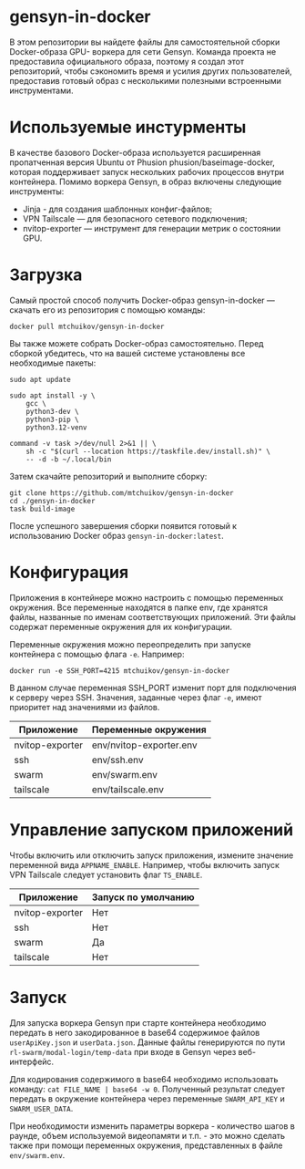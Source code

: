 # gensyn-in-docker

В этом репозитории вы найдете файлы для самостоятельной сборки Docker-образа GPU-
воркера для сети Gensyn. Команда проекта не предоставила официального образа, 
поэтому я создал этот репозиторий, чтобы сэкономить время и усилия других 
пользователей, предоставив готовый образ с несколькими полезными встроенными 
инструментами.


# Используемые инстурменты

В качестве базового Docker-образа используется расширенная пропатченная версия 
Ubuntu от Phusion phusion/baseimage-docker, которая поддерживает запуск нескольких 
рабочих процессов внутри контейнера. Помимо воркера Gensyn, в образ включены 
следующие инструменты:

* Jinja - для создания шаблонных конфиг-файлов;
* VPN Tailscale — для безопасного сетевого подключения;
* nvitop-exporter — инструмент для генерации метрик о состоянии GPU.

# Загрузка

Самый простой способ получить Docker-образ gensyn-in-docker — скачать его из 
репозитория с помощью команды:

```
docker pull mtchuikov/gensyn-in-docker
```


Вы также можете собрать Docker-образ самостоятельно. Перед сборкой убедитесь,
что на вашей системе установлены все необходимые пакеты:

```
sudo apt update

sudo apt install -y \
    gcc \
    python3-dev \
    python3-pip \
    python3.12-venv

command -v task >/dev/null 2>&1 || \
    sh -c "$(curl --location https://taskfile.dev/install.sh)" \
    -- -d -b ~/.local/bin
```

Затем скачайте репозиторий и выполните сборку:


```
git clone https://github.com/mtchuikov/gensyn-in-docker
cd ./gensyn-in-docker
task build-image
```

После успешного завершения сборки появится готовый к использованию Docker образ 
`gensyn-in-docker:latest`.

# Конфигурация

Приложения в контейнере можно настроить с помощью переменных окружения. Все 
переменные находятся в папке env, где хранятся файлы, названные по именам 
соответствующих приложений. Эти файлы содержат переменные окружения для их 
конфигурации.

Переменные окружения можно переопределить при запуске контейнера с помощью флага 
`-e`. Например:

```
docker run -e SSH_PORT=4215 mtchuikov/gensyn-in-docker
```

В данном случае переменная SSH_PORT изменит порт для подключения к серверу через 
SSH. Значения, заданные через флаг `-e`, имеют приоритет над значениями из 
файлов.

| Приложение | Переменные окружения |
| --- | --- |
nvitop-exporter | env/nvitop-exporter.env
ssh | env/ssh.env
swarm | env/swarm.env
tailscale | env/tailscale.env

# Управление запуском приложений

Чтобы включить или отключить запуск приложения, измените значение переменной 
вида `APPNAME_ENABLE`. Например, чтобы включить запуск VPN Tailscale следует 
установить флаг `TS_ENABLE`.

| Приложение | Запуск по умолчанию |
| --- | --- |
nvitop-exporter | Нет
ssh | Нет
swarm | Да
tailscale | Нет

# Запуск

Для запуска воркера Gensyn при старте контейнера необходимо передать в него
закодированное в base64 содержимое файлов `userApiKey.json` и `userData.json`.
Данные файлы генерируются по пути `rl-swarm/modal-login/temp-data` при входе в
Gensyn через веб-интерфейс. 

Для кодирования содержимого в base64 необходимо использовать команду: 
`cat FILE_NAME | base64 -w 0`. Полученный результат следует передать в окружение
контейнера через переменные `SWARM_API_KEY` и `SWARM_USER_DATA`.

При необходимости изменить параметры воркера - количество шагов в раунде, объем
используемой видеопамяти и т.п. - это можно сделать также при помощи переменных
окружения, представленных в файле `env/swarm.env`.
